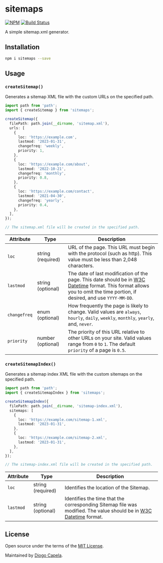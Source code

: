 # sitemaps

[![NPM](https://img.shields.io/npm/v/sitemaps.svg)](https://www.npmjs.com/package/sitemaps)
[![Build Status](https://travis-ci.org/diogocapela/sitemaps.svg?branch=master)](https://travis-ci.org/diogocapela/sitemaps)

A simple sitemap.xml generator.

## Installation

```bash
npm i sitemaps --save
```

## Usage

### `createSitemap()`

Generates a sitemap XML file with the custom URLs on the specified path.

```typescript
import path from 'path';
import { createSitemap } from 'sitemaps';

createSitemap({
  filePath: path.join(__dirname, 'sitemap.xml'),
  urls: [
    {
      loc: 'https://example.com',
      lastmod: '2023-01-31',
      changefreq: 'weekly',
      priority: 1,
    },
    {
      loc: 'https://example.com/about',
      lastmod: '2022-10-21',
      changefreq: 'monthly',
      priority: 0.8,
    },
    {
      loc: 'https://example.com/contact',
      lastmod: '2021-04-30',
      changefreq: 'yearly',
      priority: 0.4,
    },
  ],
});

// The sitemap.xml file will be created in the specified path.
```

| Attribute    | Type              | Description                                                                                                                                                                                                      |
| ------------ | ----------------- | ---------------------------------------------------------------------------------------------------------------------------------------------------------------------------------------------------------------- |
| `loc`        | string (required) | URL of the page. This URL must begin with the protocol (such as http). This value must be less than 2,048 characters.                                                                                            |
| `lastmod`    | string (optional) | The date of last modification of the page. This date should be in [W3C Datetime](https://www.w3.org/TR/NOTE-datetime) format. This format allows you to omit the time portion, if desired, and use `YYYY-MM-DD`. |
| `changefreq` | enum (optional)   | How frequently the page is likely to change. Valid values are `always`, `hourly`, `daily`, `weekly`, `monthly`, `yearly`, and, `never`.                                                                          |
| `priority`   | number (optional) | The priority of this URL relative to other URLs on your site. Valid values range from `0` to `1`. The default `priority` of a page is `0.5`.                                                                     |

### `createSitemapIndex()`

Generates a sitemap index XML file with the custom sitemaps on the specified path.

```typescript
import path from 'path';
import { createSitemapIndex } from 'sitemaps';

createSitemapIndex({
  filePath: path.join(__dirname, 'sitemap-index.xml'),
  sitemaps: [
    {
      loc: 'https://example.com/sitemap-1.xml',
      lastmod: '2023-01-31',
    },
    {
      loc: 'https://example.com/sitemap-2.xml',
      lastmod: '2023-01-31',
    },
  ],
});

// The sitemap-index.xml file will be created in the specified path.
```

| Attribute | Type              | Description                                                                                                                                              |
| --------- | ----------------- | -------------------------------------------------------------------------------------------------------------------------------------------------------- |
| `loc`     | string (required) | Identifies the location of the Sitemap.                                                                                                                  |
| `lastmod` | string (optional) | Identifies the time that the corresponding Sitemap file was modified. The value should be in [W3C Datetime](https://www.w3.org/TR/NOTE-datetime) format. |

## License

Open source under the terms of the [MIT License](/LICENSE).

Maintained by [Diogo Capela](https://diogocapela.com).
